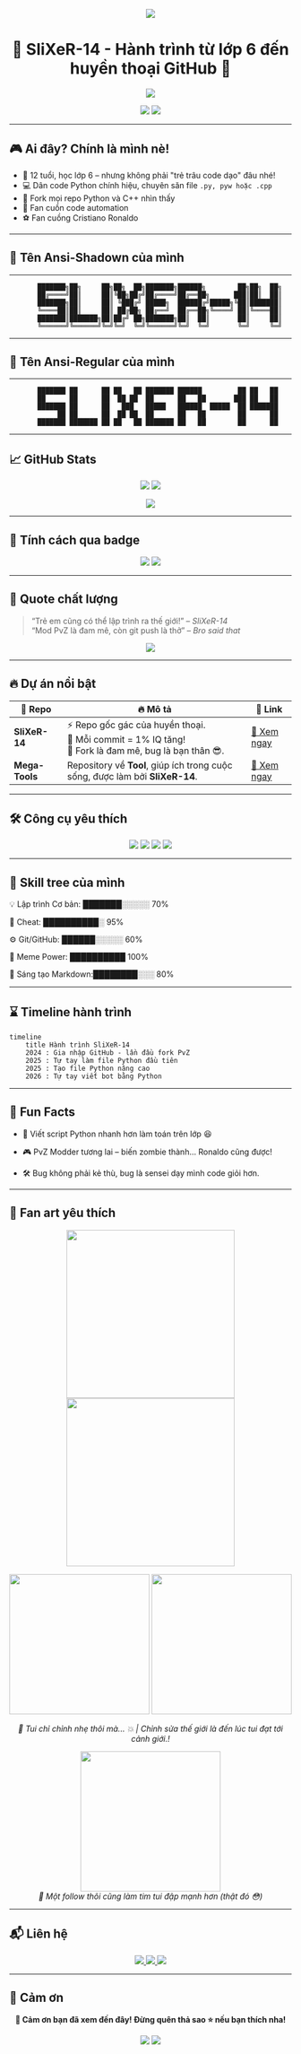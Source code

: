 <p align="center">
  <img src="https://capsule-render.vercel.app/api?type=waving&color=gradient&height=200&section=header&text=SliXeR-14&fontSize=60&fontAlignY=35&desc=From%20Class%206%20to%20GitHub%20Legend&descAlignY=55&descAlign=50" />
</p>

<h1 align="center">🚀 SliXeR-14 - Hành trình từ lớp 6 đến huyền thoại GitHub 🚀</h1>

<p align="center">
  <img src="https://readme-typing-svg.demolab.com?font=Fira+Code&pause=1000&center=true&vCenter=true&width=700&lines=%F0%9F%8C%B1+Code+v%C3%AC+%C4%91am+m%C3%AA;%F0%9F%94%A5+PvZ+Modder+t%C6%B0%C6%A1ng+lai;%E2%AD%90+Fork+cho+%C4%91%E1%BA%BFn+khi+n%C3%A0o+h%E1%BA%BFt+sao" />
</p>

<p align="center">
  <img src="https://komarev.com/ghpvc/?username=SliXeR-14&style=for-the-badge&color=ff69b4&label=VISITOR+COUNT" />
  <img src="https://img.shields.io/github/followers/SliXeR-14?style=for-the-badge&color=blueviolet" />
</p>

---

## 🎮 Ai đây? Chính là mình nè!
- 🧠 12 tuổi, học lớp 6 – nhưng không phải "trẻ trâu code dạo" đâu nhé!
- 💻 Dân code Python chính hiệu, chuyên săn file `.py, pyw hoặc .cpp`
- 🔧 Fork mọi repo Python và C++ nhìn thấy
- 🤖 Fan cuồn code automation
- ⚽ Fan cuồng Cristiano Ronaldo

---
## 🥇 Tên Ansi-Shadown của mình

---

           ███████╗██╗     ██╗██╗  ██╗███████╗██████╗        ██╗██╗  ██╗
           ██╔════╝██║     ██║╚██╗██╔╝██╔════╝██╔══██╗      ███║██║  ██║
           ███████╗██║     ██║ ╚███╔╝ █████╗  ██████╔╝█████╗╚██║███████║
           ╚════██║██║     ██║ ██╔██╗ ██╔══╝  ██╔══██╗╚════╝ ██║╚════██║
           ███████║███████╗██║██╔╝ ██╗███████╗██║  ██║       ██║     ██║
           ╚══════╝╚══════╝╚═╝╚═╝  ╚═╝╚══════╝╚═╝  ╚═╝       ╚═╝     ╚═╝                                                

---

## 🥈 Tên Ansi-Regular của mình

---

           ███████ ██      ██ ██   ██ ███████ ██████         ██ ██   ██ 
           ██      ██      ██  ██ ██  ██      ██   ██       ███ ██   ██ 
           ███████ ██      ██   ███   █████   ██████  █████  ██ ███████ 
                ██ ██      ██  ██ ██  ██      ██   ██        ██      ██ 
           ███████ ███████ ██ ██   ██ ███████ ██   ██        ██      ██                                                         
                                                   
---
## 📈 GitHub Stats

<p align="center">
  <img src="https://github-readme-stats.vercel.app/api?username=SliXeR-14&show_icons=true&theme=dracula&rank_icon=percentile&count_private=true" />
  <img src="https://github-readme-stats.vercel.app/api/top-langs/?username=SliXeR-14&layout=donut&theme=dracula" />
</p>

<p align="center">
  <img src="https://github-readme-streak-stats.herokuapp.com/?user=SliXeR-14&theme=dracula&hide_border=true" />
</p>

---

## 🔮 Tính cách qua badge

<p align="center">
  <img src="https://img.shields.io/badge/Tính cách-Đam mê 🌟-red?style=for-the-badge" />
  <img src="https://img.shields.io/badge/Kỹ năng-Code+PvZ-green?style=for-the-badge" />
</p>

---

## 🧠 Quote chất lượng

> “Trẻ em cũng có thể lập trình ra thế giới!” – *SliXeR-14*  
> “Mod PvZ là đam mê, còn git push là thở” – *Bro said that*

<p align="center">
  <img src="https://quotes-github-readme.vercel.app/api?type=horizontal&theme=dracula" />
</p>

---

## 🔥 Dự án nổi bật

<table style="width:100%">
  <thead>
    <tr>
      <th>💾 <strong>Repo</strong></th>
      <th>🔥 <strong>Mô tả</strong></th>
      <th>🔗 <strong>Link</strong></th>
    </tr>
  </thead>
  <tbody>
    <tr>
      <td><strong>SliXeR-14</strong></td>
      <td>⚡ Repo gốc gác của huyền thoại.<br/>🧠 Mỗi commit = 1% IQ tăng!<br/>💾 Fork là đam mê, bug là bạn thân 😎.</td>
      <td><a href="https://github.com/SliXeR-14/SliXeR-14">🔎 Xem ngay</a></td>
    </tr>
    <tr>
      <td><strong>Mega-Tools</strong></td>
      <td>Repository về <strong>Tool</strong>, giúp ích trong cuộc sống, được làm bởi <strong>SliXeR-14</strong>.</td>
      <td><a href="https://github.com/SliXeR-14/Mega-Tools">🔎 Xem ngay</a></td>
    </tr>
  </tbody>
</table>

---

## 🛠 Công cụ yêu thích

<p align="center">
  <img src="https://img.shields.io/badge/Code-VSCode-blue?style=for-the-badge&logo=visualstudiocode" />
  <img src="https://img.shields.io/badge/System-Windows_11-lightblue?style=for-the-badge&logo=windows11" />
  <img src="https://img.shields.io/badge/Bot Discord-pink?style=for-the-badge&logo=discord" />
  <img src="https://img.shields.io/badge/Cheat Game-green?style=for-the-badge&logo=steam" />
</p>

---

## 🧪 Skill tree của mình

💡 Lập trình Cơ bản: ███████░░░░░ 70% 

🌿 Cheat:            ██████████░ 95% 

⚙️ Git/GitHub:       ██████░░░░░ 60% 

🧩 Meme Power:       ██████████ 100% 

🎨 Sáng tạo Markdown:████████░░░ 80%

---

## ⌛ Timeline hành trình

```mermaid
timeline
    title Hành trình SliXeR-14
    2024 : Gia nhập GitHub - lần đầu fork PvZ
    2025 : Tự tay làm file Python đầu tiên
    2025 : Tạo file Python nâng cao
    2026 : Tự tay viết bot bằng Python
```

---

## 🎉 Fun Facts
- 🐍 Viết script Python nhanh hơn làm toán trên lớp 😆

- 🎮 PvZ Modder tương lai – biến zombie thành… Ronaldo cũng được!

- 🛠 Bug không phải kẻ thù, bug là sensei dạy mình code giỏi hơn.

---

## 🎨 Fan art yêu thích

<p align="center">
  <img src="https://media.giphy.com/media/26tn33aiTi1jkl6H6/giphy.gif" width="300" />
  <img src="https://media.giphy.com/media/13HgwGsXF0aiGY/giphy.gif" width="300" />
</p>
<!-- Hai hình đầu căn giữa, cùng kích thước -->
<p align="center">
  <img src="https://media.giphy.com/media/l0MYKDr2K6q8EokNi/giphy.gif" width="250" />
  <img src="https://media.giphy.com/media/5GoVLqeAOo6PK/giphy.gif" width="250" />
</p>
<p align="center">
  <i>🔧 Tui chỉ chỉnh nhẹ thôi mà... 💥 | Chỉnh sửa thế giới là đến lúc tui đạt tới cảnh giới.!</i>
</p>

<!-- Hình thứ ba cũng ở giữa và cùng kích thước -->
<p align="center">
  <img src="https://media.giphy.com/media/fAnEC88LccN7a/giphy.gif" width="250" />
  <br/>
  <i>🌟 Một follow thôi cũng làm tim tui đập mạnh hơn (thật đó 😳)</i>
</p>

---

## 📬 Liên hệ
<p align="center"> <a href="mailto:nguyenminhhuykt2014@gmail.com"> <img src="https://img.shields.io/badge/Gmail-SliXeR--14-red?style=for-the-badge&logo=google&logoColor=white" /> </a> <a href="https://github.com/SliXeR-14"> <img src="https://img.shields.io/badge/GitHub-Follow-black?style=for-the-badge&logo=github" /> </a> <a href="https://discord.gg/"> <img src="https://img.shields.io/badge/Discord-SliXeR--14-5865F2?style=for-the-badge&logo=discord&logoColor=white" /> </a> </p>

---

## 🙏 Cảm ơn
<p align="center"><b>🌟 Cảm ơn bạn đã xem đến đây! Đừng quên thả sao ⭐ nếu bạn thích nha!</b></p>

<p align="center"> <img src="https://img.shields.io/badge/%E2%AD%90-Follow%20đi%2C%20Mấy%20Fan%20ơi!-yellow?style=for-the-badge&logo=github" /> <img src="https://img.shields.io/badge/🔥 Cảm ơn đã đọc đến đây nhé!-red?style=for-the-badge&logo=github" /> </p>

<p align="center"> <img src="https://capsule-render.vercel.app/api?type=waving&color=gradient&height=120&section

---
